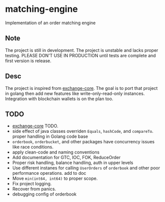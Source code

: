 # matching-engine
Implementation of an order matching engine


## Note
The project is still in development. The project is unstable and lacks proper testing. PLEASE DON'T USE IN PRODUCTION until tests are complete and first version is release.


## Desc
The project is inspired from [exchange-core](https://github.com/exchange-core/exchange-core). The goal is to port that project in golang then add new features like write-only-read-only instances. Integration with blockchain wallets is on the plan too.


##  TODO
- [exchange-core](https://github.com/exchange-core/exchange-core) TODO.
- side effect of java classes overriden `Equals`, `hashCode`, and `compareTo`. proper handling in Golang code base
- `orderbook`, `orderbucket`, and other packages have concurrency issues like race conditions.
- apply clean-code and naming conventions
- Add documentation for GTC, IOC, FOK, ReduceOrder
- Proper risk handling, balance handling, auth in upper levels
- Use different instanes for calling `UserOrders` of `orderbook` and other poor performance operations. add to doc
- Move `min(int64, int64)` to proper scope.
- Fix project logging.
- Recover from panics.
- debugging config of orderbook
